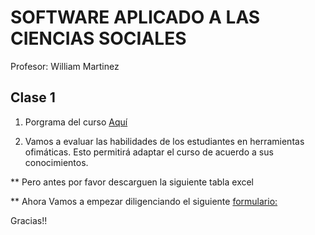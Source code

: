 # SOFTWARE APLICADO A LAS CIENCIAS SOCIALES
Profesor: William Martinez

## Clase 1

1. Porgrama del curso [Aquí](https://wamartinez.github.io/sasc/Documents/PROGRAMASOFTWARE.pdf)

2. Vamos a evaluar las habilidades de los estudiantes en herramientas ofimáticas. Esto permitirá adaptar el curso de acuerdo a sus conocimientos.

** Pero antes por favor descarguen la siguiente tabla excel

** Ahora Vamos a empezar diligenciando el siguiente [formulario:](https://forms.gle/k8ENnTLwQxEMHTau7)

Gracias!!


